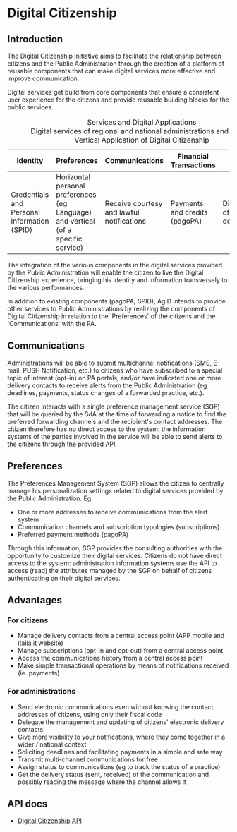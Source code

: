 # Digital Citizenship

## Introduction

The Digital Citizenship initiative aims to facilitate the relationship between citizens and the Public Administration through the creation of a platform of reusable components that can make digital services more effective and improve communication.

Digital services get build from core components that ensure a consistent user experience for the citizens and provide reusable building blocks for the public services.

<table>
<caption>
  Services and Digital Applications<br>
  Digital services of regional and national administrations and bodies<br>
  Vertical Application of Digital Citizenship<br>
</caption>
<thead>
<tr>
  <th>Identity</th>
  <th>Preferences</th>
  <th>Communications</th>
  <th>Financial Transactions</th>
  <th>Archive</th>
</tr>
</thead>
<tbody>
<tr>
  <td>Credentials and Personal Information (SPID)</td>
  <td>Horizontal personal preferences (eg Language) and vertical (of a specific service)</td>
  <td>Receive courtesy and lawful notifications</td>
  <td>Payments and credits (pagoPA)</td>
  <td>Digital archive of all documentation</td>
</tr>
</tbody>
</table>

The integration of the various components in the digital services provided by the Public Administration will enable the citizen to live the Digital Citizenship experience, bringing his identity and information transversely to the various performances.

In addition to existing components (pagoPA, SPID), AgID intends to provide other services to Public Administrations by realizing the components of Digital Citizenship in relation to the 'Preferences' of the citizens and the 'Communications' with the PA.

## Communications

Administrations will be able to submit multichannel notifications (SMS, E-mail, PUSH Notification, etc.) to citizens who have subscribed to a special topic of interest (opt-in) on PA portals, and/or have indicated one or more delivery contacts to receive alerts from the Public Administration (eg deadlines, payments, status changes of a forwarded practice, etc.).

The citizen interacts with a single preference management service (SGP) that will be queried by the SdA at the time of forwarding a notice to find the preferred forwarding channels and the recipient's contact addresses.
The citizen therefore has no direct access to the system: the information systems of the parties involved in the service will be able to send alerts to the citizens through the provided API.

## Preferences

The Preferences Management System (SGP) allows the citizen to centrally manage his personalization settings related to digital services provided by the Public Administration. Eg:

- One or more addresses to receive communications from the alert system
- Communication channels and subscription typologies (subscriptions)
- Preferred payment methods (pagoPA)

Through this information, SGP provides the consulting authorities with the opportunity to customize their digital services. Citizens do not have direct access to the system: administration information systems use the API to access (read) the attributes managed by the SGP on behalf of citizens authenticating on their digital services.

## Advantages

### For citizens

- Manage delivery contacts from a central access point (APP mobile and italia.it website)
- Manage subscriptions (opt-in and opt-out) from a central access point
- Access the communications history from a central access point
- Make simple transactional operations by means of notifications received (ie. payments)

### For administrations

- Send electronic communications even without knowing the contact addresses of citizens, using only their fiscal code
- Delegate the management and updating of citizens' electronic delivery contacts
- Give more visibility to your notifications, where they come together in a wider / national context
- Soliciting deadlines and facilitating payments in a simple and safe way
- Transmit multi-channel communications for free
- Assign status to communications (eg to track the status of a practice)
- Get the delivery status (sent, received) of the communication and possibly reading the message where the channel allows it

## API docs

- [Digital Citizenship API](api/public.html)
